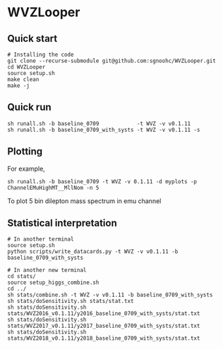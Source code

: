 # WVZLooper

## Quick start

    # Installing the code
    git clone --recurse-submodule git@github.com:sgnoohc/WVZLooper.git
    cd WVZLooper
    source setup.sh
    make clean
    make -j

## Quick run

    sh runall.sh -b baseline_0709            -t WVZ -v v0.1.11
    sh runall.sh -b baseline_0709_with_systs -t WVZ -v v0.1.11 -s

## Plotting

For example,

    sh runall.sh -b baseline_0709 -t WVZ -v 0.1.11 -d myplots -p ChannelEMuHighMT__MllNom -n 5

To plot 5 bin dilepton mass spectrum in emu channel

## Statistical interpretation

    # In another terminal
    source setup.sh
    python scripts/write_datacards.py -t WVZ -v v0.1.11 -b baseline_0709_with_systs

    # In another new terminal
    cd stats/
    source setup_higgs_combine.sh
    cd ../
    sh stats/combine.sh -t WVZ -v v0.1.11 -b baseline_0709_with_systs
    sh stats/doSensitivity.sh stats/stat.txt
    sh stats/doSensitivity.sh stats/WVZ2016_v0.1.11/y2016_baseline_0709_with_systs/stat.txt
    sh stats/doSensitivity.sh stats/WVZ2017_v0.1.11/y2017_baseline_0709_with_systs/stat.txt
    sh stats/doSensitivity.sh stats/WVZ2018_v0.1.11/y2018_baseline_0709_with_systs/stat.txt
